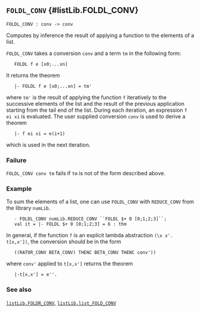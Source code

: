 ## `FOLDL_CONV` {#listLib.FOLDL_CONV}


```
FOLDL_CONV : conv -> conv
```



Computes by inference the result of applying a function to the elements of a
list.


`FOLDL_CONV` takes a conversion `conv` and a term `tm` in the following form:
    
       FOLDL f e [x0;...xn]
    
It returns the theorem
    
       |- FOLDL f e [x0;...xn] = tm'
    
where `tm'` is the result of applying the function `f` iteratively to
the successive elements of the list and the result of the previous
application starting from the tail end of the list. During each
iteration, an expression `f ei xi` is evaluated. The user supplied
conversion `conv` is used to derive a theorem
    
       |- f ei xi = e(i+1)
    
which is used in the next iteration.

### Failure

`FOLDL_CONV conv tm` fails if `tm` is not of the form described above.

### Example

To sum the elements of a list,  one can use
`FOLDL_CONV` with `REDUCE_CONV` from the library `numLib`.
    
       - FOLDL_CONV numLib.REDUCE_CONV ``FOLDL $+ 0 [0;1;2;3]``;
       val it = |- FOLDL $+ 0 [0;1;2;3] = 6 : thm
    
In general, if the function `f` is an explicit lambda abstraction
`(\x x'. t[x,x'])`, the conversion should be in the form
    
       ((RATOR_CONV BETA_CONV) THENC BETA_CONV THENC conv'))
    
where `conv'` applied to `t[x,x']` returns the theorem
    
       |-t[x,x'] = e''.
    

### See also

[`listLib.FOLDR_CONV`](#listLib.FOLDR_CONV), [`listLib.list_FOLD_CONV`](#listLib.list_FOLD_CONV)

